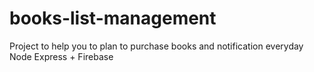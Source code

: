 # books-list-management
Project to help you to plan to purchase books and notification everyday
Node Express + Firebase
